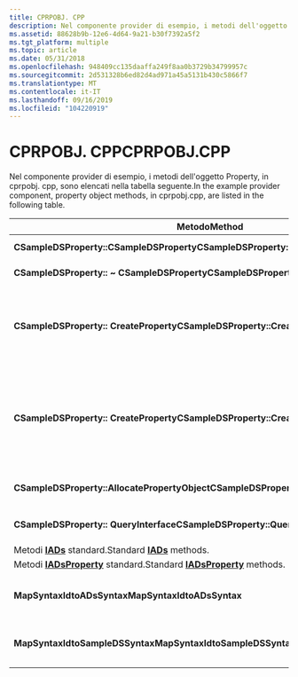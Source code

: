 ```yaml
---
title: CPRPOBJ. CPP
description: Nel componente provider di esempio, i metodi dell'oggetto Property, in cprpobj. cpp, sono elencati nella tabella seguente.
ms.assetid: 88628b9b-12e6-4d64-9a21-b30f7392a5f2
ms.tgt_platform: multiple
ms.topic: article
ms.date: 05/31/2018
ms.openlocfilehash: 948409cc135daaffa249f8aa0b3729b34799957c
ms.sourcegitcommit: 2d531328b6ed82d4ad971a45a5131b430c5866f7
ms.translationtype: MT
ms.contentlocale: it-IT
ms.lasthandoff: 09/16/2019
ms.locfileid: "104220919"
---
```

# <a name="cprpobjcpp"></a><span data-ttu-id="a79ce-103">CPRPOBJ. CPP</span><span class="sxs-lookup"><span data-stu-id="a79ce-103">CPRPOBJ.CPP</span></span>

<span data-ttu-id="a79ce-104">Nel componente provider di esempio, i metodi dell'oggetto Property, in cprpobj. cpp, sono elencati nella tabella seguente.</span><span class="sxs-lookup"><span data-stu-id="a79ce-104">In the example provider component, property object methods, in cprpobj.cpp, are listed in the following table.</span></span>



| <span data-ttu-id="a79ce-105">Metodo</span><span class="sxs-lookup"><span data-stu-id="a79ce-105">Method</span></span>                                                 | <span data-ttu-id="a79ce-106">Descrizione</span><span class="sxs-lookup"><span data-stu-id="a79ce-106">Description</span></span>                                                                                                                                    |
|--------------------------------------------------------|------------------------------------------------------------------------------------------------------------------------------------------------|
| <span data-ttu-id="a79ce-107">**CSampleDSProperty::CSampleDSProperty**</span><span class="sxs-lookup"><span data-stu-id="a79ce-107">**CSampleDSProperty::CSampleDSProperty**</span></span>               | <span data-ttu-id="a79ce-108">Costruttore standard.</span><span class="sxs-lookup"><span data-stu-id="a79ce-108">Standard constructor.</span></span>                                                                                                                          |
| <span data-ttu-id="a79ce-109">**CSampleDSProperty:: ~ CSampleDSProperty**</span><span class="sxs-lookup"><span data-stu-id="a79ce-109">**CSampleDSProperty::~CSampleDSProperty**</span></span>              | <span data-ttu-id="a79ce-110">Distruttore standard.</span><span class="sxs-lookup"><span data-stu-id="a79ce-110">Standard destructor.</span></span>                                                                                                                           |
| <span data-ttu-id="a79ce-111">**CSampleDSProperty:: CreateProperty**</span><span class="sxs-lookup"><span data-stu-id="a79ce-111">**CSampleDSProperty::CreateProperty**</span></span>                  | <span data-ttu-id="a79ce-112">Creare un oggetto proprietà ADS, cercando le definizioni degli attributi chiamando **SampleDSGetPropertyDefinition**.</span><span class="sxs-lookup"><span data-stu-id="a79ce-112">Create an ADS Property object, looking up the attribute definitions by calling **SampleDSGetPropertyDefinition**.</span></span>                              |
| <span data-ttu-id="a79ce-113">**CSampleDSProperty:: CreateProperty**</span><span class="sxs-lookup"><span data-stu-id="a79ce-113">**CSampleDSProperty::CreateProperty**</span></span>                  | <span data-ttu-id="a79ce-114">Data la definizione dell'attributo, creare un oggetto Property, impostando la corrispondenza tra le sintassi degli annunci supportati e le sintassi del provider.</span><span class="sxs-lookup"><span data-stu-id="a79ce-114">Given the attribute definition, create a property object, setting the correspondence between supported ADS syntaxes and the provider syntaxes.</span></span> |
| <span data-ttu-id="a79ce-115">**CSampleDSProperty::AllocatePropertyObject**</span><span class="sxs-lookup"><span data-stu-id="a79ce-115">**CSampleDSProperty::AllocatePropertyObject**</span></span>          | <span data-ttu-id="a79ce-116">Creare un oggetto proprietà e caricarne i dati di tipo.</span><span class="sxs-lookup"><span data-stu-id="a79ce-116">Create a property object and load its type data.</span></span>                                                                                               |
| <span data-ttu-id="a79ce-117">**CSampleDSProperty:: QueryInterface**</span><span class="sxs-lookup"><span data-stu-id="a79ce-117">**CSampleDSProperty::QueryInterface**</span></span>                  | <span data-ttu-id="a79ce-118">Restituisce il puntatore a interfaccia richiesto, se disponibile.</span><span class="sxs-lookup"><span data-stu-id="a79ce-118">Return the requested interface pointer, if available.</span></span>                                                                                          |
| <span data-ttu-id="a79ce-119">Metodi [**IADs**](/windows/desktop/api/Iads/nn-iads-iads) standard.</span><span class="sxs-lookup"><span data-stu-id="a79ce-119">Standard [**IADs**](/windows/desktop/api/Iads/nn-iads-iads) methods.</span></span>                 |                                                                                                                                                |
| <span data-ttu-id="a79ce-120">Metodi [**IADsProperty**](/windows/desktop/api/Iads/nn-iads-iadsproperty) standard.</span><span class="sxs-lookup"><span data-stu-id="a79ce-120">Standard [**IADsProperty**](/windows/desktop/api/Iads/nn-iads-iadsproperty) methods.</span></span> |                                                                                                                                                |
| <span data-ttu-id="a79ce-121">**MapSyntaxIdtoADsSyntax**</span><span class="sxs-lookup"><span data-stu-id="a79ce-121">**MapSyntaxIdtoADsSyntax**</span></span>                             | <span data-ttu-id="a79ce-122">Impostare la corrispondenza tra l'ID sintassi e la sintassi ADS.</span><span class="sxs-lookup"><span data-stu-id="a79ce-122">Set the correspondence between the syntax ID and the ADS syntax.</span></span>                                                                               |
| <span data-ttu-id="a79ce-123">**MapSyntaxIdtoSampleDSSyntax**</span><span class="sxs-lookup"><span data-stu-id="a79ce-123">**MapSyntaxIdtoSampleDSSyntax**</span></span>                        | <span data-ttu-id="a79ce-124">Impostare la corrispondenza tra l'ID sintassi e la sintassi del provider.</span><span class="sxs-lookup"><span data-stu-id="a79ce-124">Set the correspondence between the syntax ID and the provider syntax.</span></span>                                                                          |



 

 

 




